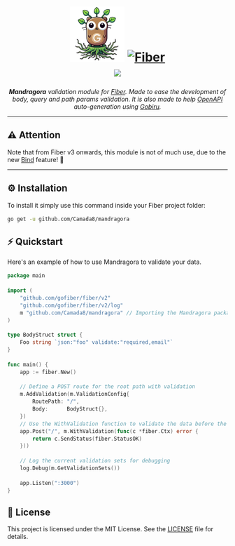<h1 align="center">
  <img height="125" alt="Mandragopher" src="https://raw.githubusercontent.com/Camada8/mandragora/master/img/mandra.webp">
  <a href="https://gofiber.io">
    <picture>
      <source height="100" media="(prefers-color-scheme: dark)" srcset="https://raw.githubusercontent.com/gofiber/docs/master/static/img/logo-dark.svg">
      <img height="100" alt="Fiber" src="https://raw.githubusercontent.com/gofiber/docs/master/static/img/logo.svg">
    </picture>
  </a>
  <br>
  <a href="https://pkg.go.dev/github.com/Camada8/mandragora">
    <img src="https://img.shields.io/badge/%F0%9F%93%9A%20godoc-pkg-00ACD7.svg?color=00ACD7">
  </a>
  <!-- <a href="https://goreportcard.com/report/github.com/Camada8/mandragora">
    <img src="https://img.shields.io/badge/%F0%9F%93%9D%20goreport-A%2B-75C46B">
  </a>
  <a href="https://codecov.io/gh/Camada8/mandragora" >
   <img alt="Codecov" src="https://img.shields.io/codecov/c/github/gofiber/fiber?token=3Cr92CwaPQ&logo=codecov&label=codecov">
 </a>
  <a href="https://github.com/Camada8/mandragora/actions?query=workflow%3ATest">
    <img src="https://img.shields.io/github/actions/workflow/status/gofiber/fiber/test.yml?branch=master&label=%F0%9F%A7%AA%20tests&color=75C46B">
  </a> -->
</h1>
<p align="center">
  <em><b>Mandragora</b> validation module for <a href="https://github.com/gofiber/fiber">Fiber</a>. Made to ease the development of body, query and path params validation. It is also made to help <a href="https://www.openapis.org/">OpenAPI</a> auto-generation using <a href="https://github.com/jeffemart/Gobiru">Gobiru</a>.</em>
</p>

---

## ⚠️ **Attention**

Note that from Fiber v3 onwards, this module is not of much use, due to the new <a href="https://docs.gofiber.io/next/api/bind">Bind</a> feature! 🚀

---

## ⚙️ Installation

To install it simply use this command inside your Fiber project folder:

```bash
go get -u github.com/Camada8/mandragora
```

## ⚡️ Quickstart

Here's an example of how to use Mandragora to validate your data.

```go title="Example"
package main

import (
	"github.com/gofiber/fiber/v2"
	"github.com/gofiber/fiber/v2/log"
	m "github.com/Camada8/mandragora" // Importing the Mandragora package for validation
)

type BodyStruct struct {
	Foo string `json:"foo" validate:"required,email"`
}

func main() {
	app := fiber.New()

	// Define a POST route for the root path with validation
	m.AddValidation(m.ValidationConfig{
		RoutePath: "/",
		Body:      BodyStruct{},
	})
	// Use the WithValidation function to validate the data before the handler executes
	app.Post("/", m.WithValidation(func(c *fiber.Ctx) error {
		return c.SendStatus(fiber.StatusOK)
	}))

	// Log the current validation sets for debugging
	log.Debug(m.GetValidationSets())

	app.Listen(":3000")
}
```

## 🧾 License

This project is licensed under the MIT License. See the <a href="https://github.com/Camada8/mandragora/LICENSE">LICENSE</a> file for details.